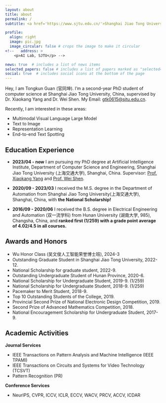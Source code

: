 ```yaml
---
layout: about
title: about
permalink: /
subtitle: <a href='https://www.sjtu.edu.cn/'>Shanghai Jiao Tong University</a>

profile:
  align: right
  image: pic.jpg
  image_circular: false # crops the image to make it circular
<!--   address: >
    <p>AI Lab, SJTU</p> -->

news: true  # includes a list of news items
selected_papers: false # includes a list of papers marked as "selected={true}"
social: true  # includes social icons at the bottom of the page
---
```


Hey, I am Tongkun Guan (官同坤). I’m a second-year PhD student of computer science at Shanghai Jiao Tong University, China, supervised by Dr. Xiaokang Yang and Dr. Wei Shen. My Email: gtk0615@sjtu.edu.cn.

Recently, I am interested in these areas:
- Multimodal Visual Language Large Model
- Text to Image
- Representation Learning
- End-to-end Text Spotting

<!--**I am looking for an internship~~**-->

Education Experience
---
- **2023/04 - now** I am pursuing my PhD degree at Artificial Intelligence Institute, Department of Computer Science and Engineering, Shanghai Jiao Tong University (上海交通大学), Shanghai, China. Supervisor: [Prof. Xiaokang Yang](http://www.sjtudri.com/page228) and [Prof. Wei Shen](https://shenwei1231.github.io/).

- **2020/09 - 2023/03** I received the M.S. degree in the Department of Automation from Shanghai Jiao Tong University(上海交通大学), Shanghai, China, with **the National Scholarship!** 

- **2016/09 - 2020/06** I received the B.S. degree in Electrical Engineering and Automation (双一流学科) from Hunan University (湖南大学, 985), Changsha, China, and **ranked first (1/259) with a grade point average of 4.02/4.5 in all courses.**
<!-- - Supervisor: [Prof. Min Liu](http://eeit.hnu.edu.cn/info/1291/5218.htm). -->
<!-- - and got **the first place in my major (1/259) with a grade point of 4.02/4.5**. Supervisor: Dr. Min Liu.-->
<!--Tongkun Guan received the M.S. degree in the Department of Automation from Shanghai Jiao Tong University, Shanghai, China, in 2023.
and received the B.S. degree in Electrical Engineering and Automation from Hunan University, Changsha, China, in 2020. He is currently pursuing the PhD degree with the MoE Key Lab of Artificial Intelligence, AI Institute, Shanghai Jiao Tong University, and works with his supervisor Dr. Xiaokang Yang and Dr. Wei Shen. He has wide research interests mainly including computer vision, text detection, image processing, and text recognition.-->

<!--Put your address / P.O. box / other info right below your picture. You can also disable any these elements by editing `profile` property of the YAML header of your `_pages/about.md`. Edit `_bibliography/papers.bib` and Jekyll will render your [publications page](/al-folio/publications/) automatically.-->

<!--Link to your social media connections, too. This theme is set up to use [Font Awesome icons](http://fortawesome.github.io/Font-Awesome/) and [Academicons](https://jpswalsh.github.io/academicons/), like the ones below. Add your Facebook, Twitter, LinkedIn, Google Scholar, or just disable all of them.-->

Awards and Honors
--- 
- Wu Honor Class (吴文俊人工智能荣誉博士班), 2024-3
- Outstanding Graduate Student in Shanghai Jiao Tong University, 2022-12.
- National Scholarship for graduate student, 2022-9.
- Outstanding Undergraduate Student of Hunan Province, 2020-6.  
- National Scholarship for Undergraduate Student, 2019-9. (1/259)
- National Scholarship for Undergraduate Student, 2018-9. (1/259)
- Pacemaker to Merit Student, 2018-9.
- Top 10 Outstanding Students of the College, 2019.
- Provincial Second Prize of National Electronic Design Competition, 2019.  
- Second Prize of Advanced Mathematics Competition, 2018.  
- National Encouragement Scholarship for Undergraduate Student, 2017-9.


Academic Activities
---

**Journal Services**  
- IEEE Transactions on Pattern Analysis and Machine Intelligence (IEEE TPAMI)
- IEEE Transactions on Circuits and Systems for Video Technology (TCSVT)
- Pattern Recognition (PR)

**Conference Services**
- NeurIPS, CVPR, ICCV, ICLR, ECCV, WACV, PRCV, ACCV, ICDAR

<!-- For more information  
===  
Here is my CV [[English Version](), [中文简历]()].

[[go top](https://tongkunguan.github.io/)] -->
